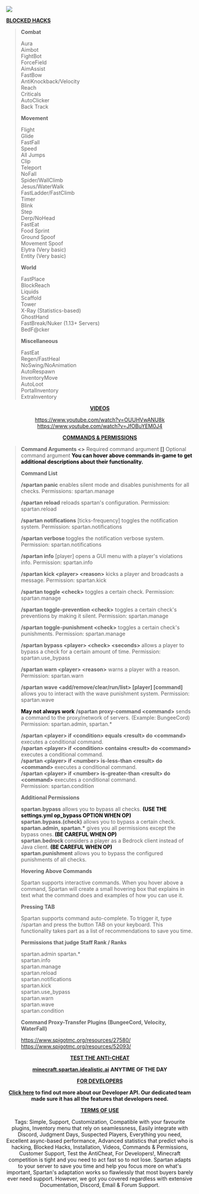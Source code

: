 <img src="https://vagdedes.com/.images/spartan/banner.png" />

<b><span class="bbcode-size-7"><u>BLOCKED HACKS</u></span></b>
</center>
<blockquote>
<b><span class="bbcode-size-5">Combat</span></b>

Aura<br>
Aimbot<br>
FightBot<br>
ForceField<br>
AimAssist<br>
FastBow<br>
AntiKnockback/Velocity<br>
Reach<br>
Criticals<br>
AutoClicker<br>
Back Track<br>


<span class="bbcode-size-5"><b>Movement</b></span>

Flight<br>
Glide<br>
FastFall<br>
Speed<br>
All Jumps<br>
Clip<br>
Teleport<br>
NoFall<br>
Spider/WallClimb<br>
Jesus/WaterWalk<br>
FastLadder/FastClimb<br>
Timer<br>
Blink<br>
Step<br>
Derp/NoHead<br>
FastEat<br>
Food Sprint<br>
Ground Spoof<br>
Movement Spoof<br>
Elytra (Very basic)<br>
Entity (Very basic)


<b><span class="bbcode-size-5">World</span></b>

FastPlace<br>
BlockReach<br>
Liquids<br>
Scaffold<br>
Tower<br>
X-Ray (Statistics-based)<br>
GhostHand<br>
FastBreak/Nuker (1.13+ Servers)<br>
BedF@cker


<span class="bbcode-size-5"><b>Miscellaneous</b></span>

FastEat<br>
Regen/FastHeal<br>
NoSwing/NoAnimation<br>
AutoRespawn<br>
InventoryMove<br>
AutoLoot<br>
PortalInventory<br>
ExtraInventory<br>
</blockquote>

<center><b><span class="bbcode-size-7"><u>VIDEOS</u></span></b>

<span class="bbcode-size-4"><span class="bbcode-size-4"><span class="bbcode-size-4">https://www.youtube.com/watch?v=OUUHVwANU8k<br>https://www.youtube.com/watch?v=JfOBuYEM0J4</span></span></span>

<b><u><span class="bbcode-size-7">COMMANDS & PERMISSIONS</span></u></b>
</center>
<blockquote>
<b><span class="bbcode-size-5">Command Arguments</span>
&lt;&gt;</b> Required command argument
<b>&#91;&#93;</b> Optional command argument
<span style="color:black"><b>You can hover above commands in-game to get additional descriptions about their functionality.</b></span>


<b><span class="bbcode-size-5">Command List</span></b>

<span class="bbcode-size-4"><span class="bbcode-size-4"><span class="bbcode-size-4"><b>/spartan panic</b> enables silent mode and disables punishments for all checks.
Permissions: spartan.manage</span>

<b>/spartan reload</b> reloads spartan's configuration.
Permission: spartan.reload

<b>/spartan notifications</b> &#91;ticks-frequency&#93; toggles the notification system.
Permission: spartan.notifications

<span class="bbcode-size-4"><b>/spartan verbose </b>toggles the notification verbose system.
Permission: spartan.notifications</span>

<b>/spartan info</b> &#91;player&#93; opens a GUI menu with a player's violations info.
Permission: spartan.info

<b>/spartan kick &lt;player&gt; &lt;reason&gt;</b> kicks a player and broadcasts a message.
Permission: spartan.kick

<b>/spartan toggle &lt;check&gt;</b> toggles a certain check.
Permission: spartan.manage

<span class="bbcode-size-4"><b>/spartan toggle-prevention &lt;check&gt;</b> toggles a certain check's preventions by making it silent.
Permission: spartan.manage

<span class="bbcode-size-4"><b>/spartan toggle-punishment &lt;check&gt;</b> toggles a certain check's punishments.
Permission: spartan.manage</span></span>

<b>/spartan bypass &lt;player&gt; &lt;check&gt; &lt;seconds&gt; </b>allows a player to bypass a check for a certain amount of time.
Permission: spartan.use_bypass

<b>/spartan warn &lt;player&gt; &lt;reason&gt;</b> warns a player with a reason.
Permission: spartan.warn

<b>/spartan wave &lt;add/remove/clear/run/list&gt; &#91;player&#93; &#91;command&#93;</b> allows you to interact with the wave punishment system.
Permission: spartan.wave

<span style="color:black"><b>May not always work</b></span>
<b>/spartan proxy-command &lt;command&gt;</b> sends a command to the proxy/network of servers. (Example: BungeeCord)
Permission: spartan.admin, spartan.*

<b>/spartan &lt;player&gt; if &lt;condition&gt; equals &lt;result&gt; do &lt;command&gt; </b>executes a conditional command.<br>
<b>/spartan &lt;player&gt; if &lt;condition&gt; contains &lt;result&gt; do &lt;command&gt; </b>executes a conditional command.<br>
<b>/spartan &lt;player&gt; if &lt;number&gt; is-less-than &lt;result&gt; do &lt;command&gt; </b>executes a conditional command.<br>
<b>/spartan &lt;player&gt; if &lt;number&gt; is-greater-than &lt;result&gt; do &lt;command&gt; </b>executes a conditional command.<br>
Permission: spartan.condition</span>


<b><span class="bbcode-size-5">Additional Permissions</span></b></span>

<span class="bbcode-size-4"><span class="bbcode-size-4"><b>spartan.bypass</b> allows you to bypass all checks. </span><b><span class="bbcode-size-4"><span style="color:black">(USE THE settings.yml op_bypass OPTION WHEN OP)</span></span></b><br>
<span class="bbcode-size-4"><b>spartan.bypass.(check)</b> allows you to bypass a certain check.<br>
<b> spartan.admin, spartan.*</b> gives you all permissions except the bypass ones.<b><span style="color:black"> (BE CAREFUL WHEN OP)</span><br>
spartan.bedrock </b>considers a player as a Bedrock client instead of Java client. <span style="color:black"><b>(BE CAREFUL WHEN OP)</b></span><br>
<b> spartan.punishment</b> allows you to bypass the configured punishments of all checks.</span>


<b><span class="bbcode-size-5">Hovering Above Commands</span></b></span>

<span class="bbcode-size-4"><span class="bbcode-size-4">Spartan supports interactive commands. When you hover above a command, Spartan will create a small hovering box that explains in text what the command does and examples of how you can use it.</span>


<b><span class="bbcode-size-5">Pressing TAB</span></b></span>

<span class="bbcode-size-4"><span class="bbcode-size-4">Spartan supports command auto-complete. To trigger it, type /spartan and press the button TAB on your keyboard. This functionality takes part as a list of recommendations to save you time.</span>


<b><span class="bbcode-size-5">Permissions that judge Staff Rank / Ranks</span></b></span>

<span class="bbcode-size-4"><span class="bbcode-size-4"> spartan.admin
spartan.*<br>
spartan.info<br>
spartan.manage<br>
spartan.reload<br>
spartan.notifications<br>
spartan.kick<br>
spartan.use_bypass<br>
spartan.warn<br>
spartan.wave<br>
spartan.condition</span>


<b><span class="bbcode-size-5">Command Proxy-Transfer Plugins (BungeeCord, Velocity, WaterFall)</span></b></span>

<span class="bbcode-size-4"><span class="bbcode-size-4"><a href="https://www.spigotmc.org/resources/27580/">https://www.spigotmc.org/resources/27580/</a><br>
<a href="https://www.spigotmc.org/resources/52093/">https://www.spigotmc.org/resources/52093/</a></span></span>
</blockquote>

<center><b><span class="bbcode-size-7"><u>TEST THE ANTI-CHEAT</u></span></b>


<span class="bbcode-size-4"><span class="bbcode-size-5"><b><u>minecraft.spartan.idealistic.ai</u></b></span></span>
<span class="bbcode-size-4"><span class="bbcode-size-5"><b>ANYTIME OF THE DAY</b></span></span>

<b><u><span class="bbcode-size-7">FOR DEVELOPERS</span></u></b>

<span class="bbcode-size-4"><span class="bbcode-size-5"><b><a href="#">Click here</a> to find out more about our Developer API. Our dedicated team made sure it has all the features that developers need.</b></span></span>


<span class="bbcode-size-4"><b><span class="bbcode-size-7"><u><a href="#">TERMS OF USE</a></u></span></b></span>


<span class="bbcode-size-4"><span class="bbcode-size-14">Tags: Simple, Support, Customization, Compatible with your favourite plugins, Inventory menu that rely on seamlessness, Easily integrate with Discord, Judgment Days, Suspected Players, Everything you need, Excellent async-based performance, Advanced statistics that predict who is hacking, Blocked Hacks, Installation, Videos, Commands & Permissions, Customer Support, Test the AntiCheat, For Developers!, Minecraft competition is tight and you need to act fast so to not lose. Spartan adapts to your server to save you time and help you focus more on what's important, Spartan's adaptation works so flawlessly that most buyers barely ever need support. However, we got you covered regardless with extensive Documentation, Discord, Email & Forum Support.</span></span></center>
